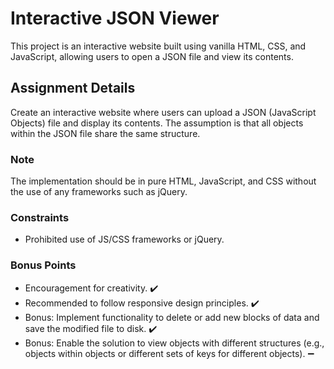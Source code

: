 # Interactive JSON Viewer

This project is an interactive website built using vanilla HTML, CSS, and JavaScript, allowing users to open a JSON file and view its contents.

## Assignment Details

Create an interactive website where users can upload a JSON (JavaScript Objects) file and display its contents. The assumption is that all objects within the JSON file share the same structure.

### Note

The implementation should be in pure HTML, JavaScript, and CSS without the use of any frameworks such as jQuery.

### Constraints

- Prohibited use of JS/CSS frameworks or jQuery.

### Bonus Points

- Encouragement for creativity. ✔️
- Recommended to follow responsive design principles. ✔️
- Bonus: Implement functionality to delete or add new blocks of data and save the modified file to disk. ✔️
- Bonus: Enable the solution to view objects with different structures (e.g., objects within objects or different sets of keys for different objects). ➖
